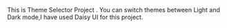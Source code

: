 This is Theme Selector Project .
You can switch themes between Light and Dark mode,I have used Daisy UI for this project.
